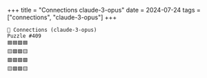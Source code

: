 +++
title = "Connections claude-3-opus"
date = 2024-07-24
tags = ["connections", "claude-3-opus"]
+++

```text
🤖 Connections (claude-3-opus) 
Puzzle #409
🟦🟦🟩🟦
🟨🟩🟪🟨
🟪🟪🟩🟩
🟨🟩🟪🟨
```

